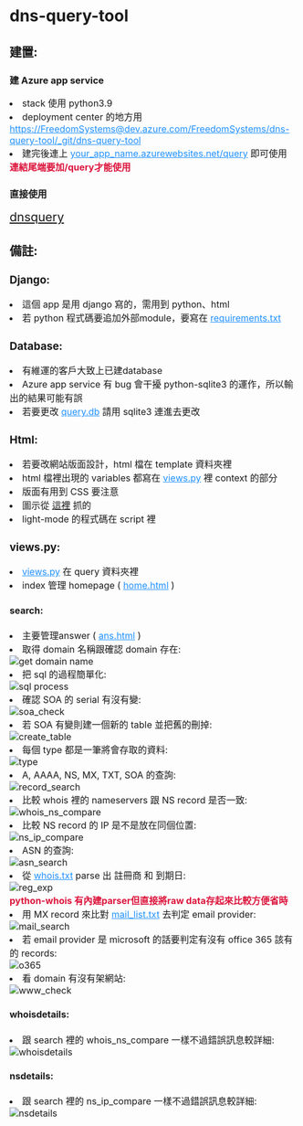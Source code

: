 <h1>dns-query-tool</h1>
<h2>建置:</h2>

<h3>建 Azure app service</h3>

<span style="font-size:12pt">
    <li>stack 使用 python3.9</li>
    <li>deployment center 的地方用</li>
    <u style="color:dodgerblue">https://FreedomSystems@dev.azure.com/FreedomSystems/dns-query-tool/_git/dns-query-tool</u>
    <li>建完後連上 <u style="color:dodgerblue">your_app_name.azurewebsites.net/query</u> 即可使用</li>
    <b style="color:crimson">連結尾端要加/query才能使用</b>
</span>

<h3>直接使用</h3>
<a style="font-size:16pt" href="https://dnsquery.azurewebsites.net/query/">dnsquery</a>

<h2>備註:</h2>
<span style="font-size:12pt">
    <h3>Django:</h3>
        <li>這個 app 是用 django 寫的，需用到 python、html</li>
        <li>若 python 程式碼要追加外部module，要寫在 <u style="color:dodgerblue">requirements.txt</u>
    <h3>Database:</h3>
        <li>有維運的客戶大致上已建database</li>
        <li>Azure app service 有 bug 會干擾 python-sqlite3 的運作，所以輸出的結果可能有誤
        <li>若要更改 <u style="color:dodgerblue">query.db</u> 請用 sqlite3 連進去更改
    <h3>Html:</h3>
        <li>若要改網站版面設計，html 檔在 template 資料夾裡</li>
        <li>html 檔裡出現的 variables 都寫在 <u style="color:dodgerblue">views.py</u> 裡 context 的部分
        <li>版面有用到 CSS 要注意</li>
        <li>圖示從 <a href="https://fontawesome.com/">這裡</a> 抓的
        <li>light-mode 的程式碼在 script 裡</li>
    <h3>views.py:</h3>
        <li><u style="color:dodgerblue">views.py</u> 在 query 資料夾裡</li>
        <li>index 管理 homepage ( <u style="color:dodgerblue">home.html</u> )</li>
        <h4>search:</h4>
            <li>主要管理answer ( <u style="color:dodgerblue">ans.html</u> )</li>
            <li>取得 domain 名稱跟確認 domain 存在:</li>
                <img src="/images" alt="get domain name">
            <li>把 sql 的過程簡單化:</li>
                <img src="/images" alt="sql process">
            <li>確認 SOA 的 serial 有沒有變:</li>
                <img src="/images" alt="soa_check">
            <li>若 SOA 有變則建一個新的 table 並把舊的刪掉:</li>
                <img src="/images" alt="create_table">
            <li>每個 type 都是一筆將會存取的資料:</li>
                <img src="/images" alt="type">
            <li>A, AAAA, NS, MX, TXT, SOA 的查詢:</li>
                <img src="/images" alt="record_search">
            <li>比較 whois 裡的 nameservers 跟 NS record 是否一致:</li>
                <img src="/images" alt="whois_ns_compare">
            <li>比較 NS record 的 IP 是不是放在同個位置:</li>
                <img src="/images" alt="ns_ip_compare">
            <li>ASN 的查詢:</li>
                <img src="/images" alt="asn_search">
            <li>從 <u style="color:dodgerblue">whois.txt</u> parse 出 註冊商 和 到期日:</li>
                <img src="/images" alt="reg_exp">
            <br>
            <b style="color:crimson">python-whois 有內建parser但直接將raw data存起來比較方便省時</b>
            <li>用 MX record 來比對 <u style="color:dodgerblue">mail_list.txt</u> 去判定 email provider:</li>
                <img src="/images" alt="mail_search">
            <li>若 email provider 是 microsoft 的話要判定有沒有 office 365 該有的 records:</li>
                <img src="/images" alt="o365">
            <li>看 domain 有沒有架網站:</li>
                <img src="/images" alt="www_check">
        <h4>whoisdetails:</h4>
            <li>跟 search 裡的 whois_ns_compare 一樣不過錯誤訊息較詳細:</li>
                <img src="/images" alt="whoisdetails">
        <h4>nsdetails:</h4>
            <li>跟 search 裡的 ns_ip_compare 一樣不過錯誤訊息較詳細:</li>
                <img src="/images" alt="nsdetails">
